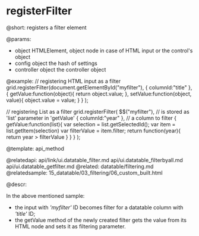 registerFilter
=============


@short: registers a filter element
	

@params:
- object			HTMLElement, object		node in case of HTML input or the control's object
- config			object					the hash of settings
- controller		object					the controller object


@example:
// registering HTML input as a filter
grid.registerFilter(document.getElementById("myfilter"), 
	{ columnId:"title" }, 
	{
		getValue:function(object){
			return object.value;
		},
		setValue:function(object, value){
			object.value = value;
		}
	}
);

// registering List as a filter 
grid.registerFilter(
  $$("myfilter"),	// is stored as 'list' parameter in 'getValue'
  { columnId:"year" },	// a column to filter
  {
    getValue:function(list){
      var selection = list.getSelectedId();
      var item = list.getItem(selection)
      var filterValue = item.filter;
      return function(year){
        return year > filterValue 
      }
    }
  }
);

@template:	api_method

@relatedapi:
	api/link/ui.datatable_filter.md
    api/ui.datatable_filterbyall.md
    api/ui.datatable_getfilter.md
@related:
	datatable/filtering.md
@relatedsample:
	15_datatable/03_filtering/06_custom_built.html
	
@descr:

In the above mentioned sample: 

- the input with *'myfilter'* ID becomes filter for a datatable column with *'title'* ID;
- the getValue method of the newly created filter gets the value from its HTML node and sets it as filtering parameter. 




